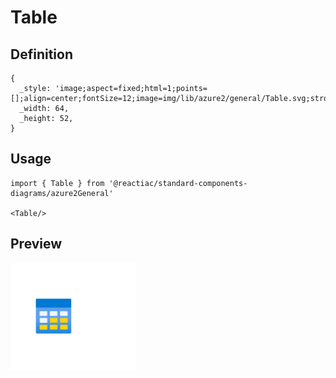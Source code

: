 # Table

## Definition

```
{
  _style: 'image;aspect=fixed;html=1;points=[];align=center;fontSize=12;image=img/lib/azure2/general/Table.svg;strokeColor=none;',
  _width: 64,
  _height: 52,
}
```

## Usage

```
import { Table } from '@reactiac/standard-components-diagrams/azure2General'

<Table/>
```

## Preview

<img src="./table.png" width="200"/>
